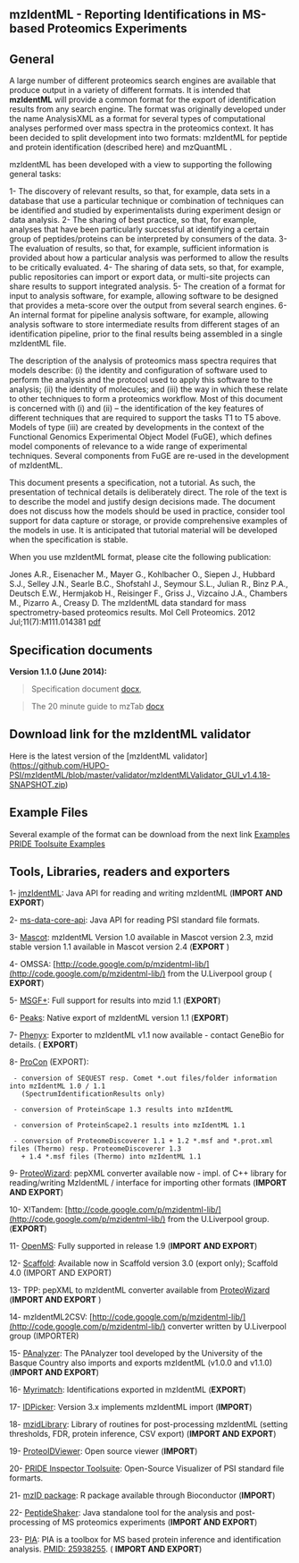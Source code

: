 ## mzIdentML - Reporting Identifications in MS-based Proteomics Experiments


## General

A large number of different proteomics search engines are available that produce output in a variety of different formats. It is intended that **mzIdentML** will provide a common format for the export of identification results from any search engine. The format was originally developed under the name AnalysisXML as a format for several types of computational analyses performed over mass spectra in the proteomics context. It has been decided to split development into two formats: mzIdentML for peptide and protein identification (described here) and mzQuantML .

mzIdentML has been developed with a view to supporting the following general tasks:

 1- The discovery of relevant results, so that, for example, data sets in a database that use a particular technique or combination of techniques can be identified and studied by experimentalists during experiment design or data analysis.
 2- The sharing of best practice, so that, for example, analyses that have been particularly successful at identifying a certain group of peptides/proteins can be interpreted by consumers of the data.
 3- The evaluation of results, so that, for example, sufficient information is provided about how a particular analysis was performed to allow the results to be critically evaluated.
 4- The sharing of data sets, so that, for example, public repositories can import or export data, or multi-site projects can share results to support integrated analysis.
 5- The creation of a format for input to analysis software, for example, allowing software to be designed that provides a meta-score over the output from several search engines.
 6- An internal format for pipeline analysis software, for example, allowing analysis software to store intermediate results from different stages of an identification pipeline, prior to the final results being assembled in a single mzIdentML file.

The description of the analysis of proteomics mass spectra requires that models describe: (i) the identity and configuration of software used to perform the analysis and the protocol used to apply this software to the analysis; (ii) the identity of molecules; and (iii) the way in which these relate to other techniques to form a proteomics workflow. Most of this document is concerned with (i) and (ii) – the identification of the key features of different techniques that are required to support the tasks T1 to T5 above. Models of type (iii) are created by developments in the context of the Functional Genomics Experimental Object Model (FuGE), which defines model components of relevance to a wide range of experimental techniques. Several components from FuGE are re-used in the development of mzIdentML.

This document presents a specification, not a tutorial. As such, the presentation of technical details is deliberately direct. The role of the text is to describe the model and justify design decisions made. The document does not discuss how the models should be used in practice, consider tool support for data capture or storage, or provide comprehensive examples of the models in use. It is anticipated that tutorial material will be developed when the specification is stable. 


When you use mzIdentML format, please cite the following publication:

Jones A.R., Eisenacher M., Mayer G., Kohlbacher O., Siepen J., Hubbard S.J., Selley J.N., Searle B.C., Shofstahl J., Seymour S.L., Julian R., Binz P.A., Deutsch E.W., Hermjakob H., Reisinger F., Griss J., Vizcaíno J.A., Chambers M., Pizarro A., Creasy D. The mzIdentML data standard for mass spectrometry-based proteomics results. Mol Cell Proteomics. 2012 Jul;11(7):M111.014381 [pdf](http://www.mcponline.org/content/11/7/M111.014381.full.pdf+html)


## Specification documents

**Version 1.1.0 (June 2014):**

  > Specification document [docx](https://github.com/HUPO-PSI/mzIdentML/blob/master/specification_document-releases/specdoc1_1/mzIdentML1.1.0.doc),

  > The 20 minute guide to mzTab [docx](https://github.com/HUPO-PSI/mzIdentML/blob/master/specification_document-releases/specdoc1_1/TenMinuteGuideToImplementingMzidentml.docx)

## Download link for the mzIdentML validator
Here is the latest version of the [mzIdentML validator] (https://github.com/HUPO-PSI/mzIdentML/blob/master/validator/mzIdentMLValidator_GUI_v1.4.18-SNAPSHOT.zip)

## Example Files
Several example of the format can be download from the next link [Examples](https://github.com/HUPO-PSI/mzIdentML/tree/master/examples/1_1examples)
[PRIDE Toolsuite Examples](https://github.com/PRIDE-Toolsuite/inspector-example-files/tree/master/mzIdentML)

## Tools, Libraries, readers and exporters

1- [jmzIdentML](http://github.com/PRIDE-UTILITIES/jmzidentml/): Java API for reading and writing mzIdentML (**IMPORT AND EXPORT**) 

2- [ms-data-core-api](http://github.com/PRIDE-UTILITIES/ms-data-core-api/): Java API for reading PSI standard file formats.

3- [Mascot](http://www.matrixscience.com/help/export_help.html#MZIDENTML): mzIdentML Version 1.0 available in Mascot version 2.3, mzid stable version 1.1 available in Mascot version 2.4 (**EXPORT** )

4- OMSSA: [http://code.google.com/p/mzidentml-lib/](http://code.google.com/p/mzidentml-lib/) from the U.Liverpool group ( **EXPORT**)

5- [MSGF+](http://proteomics.ucsd.edu/Software/MSGFPlus.html): Full support for results into mzid 1.1 (**EXPORT**)

6- [Peaks](http://www.bioinfor.com/): Native export of mzIdentML version 1.1 (**EXPORT**)

7- [Phenyx](http://www.genebio.com/products/phenyx/): Exporter to mzIdentML v1.1 now available - contact GeneBio for details. ( **EXPORT**)

8- [ProCon](http://www.ruhr-uni-bochum.de/mpc/software/ProCon/index.html.en) (EXPORT):

     - conversion of SEQUEST resp. Comet *.out files/folder information into mzIdentML 1.0 / 1.1 
       (SpectrumIdentificationResults only)

     - conversion of ProteinScape 1.3 results into mzIdentML

     - conversion of ProteinScape2.1 results into mzIdentML 1.1

     - conversion of ProteomeDiscoverer 1.1 + 1.2 *.msf and *.prot.xml files (Thermo) resp. ProteomeDiscoverer 1.3     
       + 1.4 *.msf files (Thermo) into mzIdentML 1.1

9- [ProteoWizard](http://proteowizard.sourceforge.net): pepXML converter available now - impl. of C++ library for reading/writing MzIdentML / interface for importing other formats (**IMPORT AND EXPORT**)

10- X!Tandem: [http://code.google.com/p/mzidentml-lib/](http://code.google.com/p/mzidentml-lib/) from the U.Liverpool group. (**EXPORT**)

11- [OpenMS](http://open-ms.sourceforge.net/): Fully supported in release 1.9 (**IMPORT AND EXPORT**)

12- [Scaffold](http://www.proteomesoftware.com/): Available now in Scaffold version 3.0 (export only); Scaffold 4.0 (IMPORT AND EXPORT)

13- TPP: pepXML to mzIdentML converter available from [ProteoWizard](http://proteowizard.sourceforge.net) (**IMPORT AND EXPORT** )

14- mzIdentML2CSV: [http://code.google.com/p/mzidentml-lib/](http://code.google.com/p/mzidentml-lib/) converter written by U.Liverpool group (IMPORTER)

15- [PAnalyzer](https://code.google.com/p/ehu-bio/wiki/PAnalyzer): The PAnalyzer tool developed by the University of the Basque Country also imports and exports mzIdentML (v1.0.0 and v1.1.0) (**IMPORT AND EXPORT**)

16- [Myrimatch](http://fenchurch.mc.vanderbilt.edu/software.php): Identifications exported in mzIdentML (**EXPORT**)

17- [IDPicker](http://fenchurch.mc.vanderbilt.edu/software.php): Version 3.x implements mzIdentML import (**IMPORT**)

18- [mzidLibrary](http://code.google.com/p/mzidentml-lib/): Library of routines for post-processing mzIdentML (setting thresholds, FDR, protein inference, CSV export) (****IMPORT AND EXPORT****)

19- [ProteoIDViewer](http://code.google.com/p/mzidentml-viewer/): Open source viewer (**IMPORT**)

20- [PRIDE Inspector Toolsuite](http://github.com/PRIDE-Toolsuite/pride-inspector): Open-Source Visualizer of PSI standard file formarts.

21- [mzID package](http://www.bioconductor.org/packages/release/bioc/html/mzID.html): R package available through Bioconductor (**IMPORT**)

22- [PeptideShaker](https://code.google.com/p/peptide-shaker/): Java standalone tool for the analysis and post-processing of MS proteomics experiments (**IMPORT AND EXPORT**)

23- [PIA](https://github.com/mpc-bioinformatics/pia): PIA is a toolbox for MS based protein inference and identification analysis. [PMID: <span>25938255</span>](http://www.ncbi.nlm.nih.gov/pubmed?term=25938255). ( **IMPORT AND EXPORT**)
